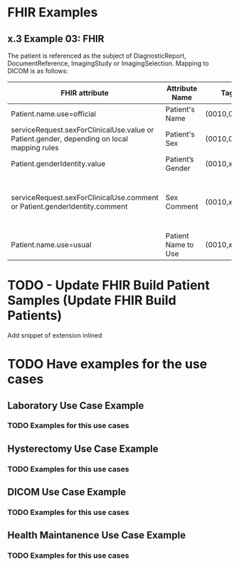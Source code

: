 # FHIR Examples

## x.3 Example 03: FHIR 

The patient is referenced as the subject of DiagnosticReport,
DocumentReference, ImagingStudy or ImagingSelection. Mapping to DICOM is as follows:

| FHIR attribute                                                                             | Attribute Name      | Tag         | VR | Value                                                       |
|--------------------------------------------------------------------------------------------|-------------------- |-------------|----|-------------------------------------------------------------|
| Patient.name.use=official                                                                  | Patient's Name      | (0010,0010) | PN | Smith\^John^^^                                              |
| serviceRequest.sexForClinicalUse.value or Patient.gender, depending on local mapping rules | Patient's Sex       | (0010,0040) | CS | F                                                           |
| Patient.genderIdentity.value                                                               | Patient’s Gender    | (0010,xxxx) | CS | M                                                           |
| serviceRequest.sexForClinicalUse.comment or Patient.genderIdentity.comment                 | Sex Comment         | (0010,xxx1) | LT | Hormonal treatment, use affirmed gender Cr reference ranges |
| Patient.name.use=usual                                                                     | Patient Name to Use | (0010,xxx3) | PN | Smith\^John^^^                                              |


# **TODO** - Update FHIR Build Patient Samples (Update FHIR Build Patients)

Add snippet of extension inlined


# **TODO** Have examples for the use cases 

## Laboratory Use Case Example
### **TODO** Examples for this use cases 
## Hysterectomy Use Case Example
### **TODO** Examples for this use cases 
## DICOM Use Case Example
### **TODO** Examples for this use cases 
## Health Maintanence Use Case Example
### **TODO** Examples for this use cases 

